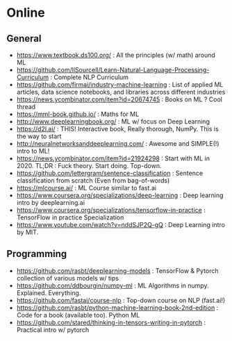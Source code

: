 Online
======

General
-------

- https://www.textbook.ds100.org/ : All the principles (w/ math) around ML
- https://github.com/llSourcell/Learn-Natural-Language-Processing-Curriculum : Complete NLP Curriculum
- https://github.com/firmai/industry-machine-learning : List of applied ML articles, data science notebooks, and libraries across different industries
- https://news.ycombinator.com/item?id=20674745 : Books on ML ? Cool thread
- https://mml-book.github.io/ : Maths for ML
- http://www.deeplearningbook.org/ : ML w/ focus on Deep Learning
- https://d2l.ai/ : THIS! Interactive book, Really thorough, NumPy. This is the way to start
- http://neuralnetworksanddeeplearning.com/ : Awesome and SIMPLE(!) intro to ML!
- https://news.ycombinator.com/item?id=21924298 : Start with ML in 2020. TL;DR : Fuck theory. Start doing. Top-down.
- https://github.com/lettergram/sentence-classification : Sentence classification from scratch (Even from bag-of-words)
- https://mlcourse.ai/ : ML Course similar to fast.ai 
- https://www.coursera.org/specializations/deep-learning : Deep learning intro by deeplearning.ai
- https://www.coursera.org/specializations/tensorflow-in-practice : TensorFlow in practice Specialization
- https://www.youtube.com/watch?v=nddSJP2Q-gQ : Deep Learning intro by MIT.


Programming
-----------

- https://github.com/rasbt/deeplearning-models : TensorFlow & Pytorch collection of various models w/ tips
- https://github.com/ddbourgin/numpy-ml : ML Algorithms in numpy. Explained. Everything.
- https://github.com/fastai/course-nlp : Top-down course on NLP (fast.ai!)
- https://github.com/rasbt/python-machine-learning-book-2nd-edition : Code for a book (available too). Python ML
- https://github.com/stared/thinking-in-tensors-writing-in-pytorch : Practical intro w/ pytorch
